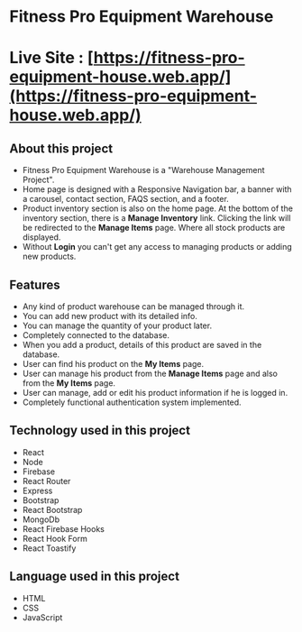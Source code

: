 # Fitness Pro Equipment Warehouse

# Live Site : [https://fitness-pro-equipment-house.web.app/](https://fitness-pro-equipment-house.web.app/)

## About this project

* Fitness Pro Equipment Warehouse is a "Warehouse Management Project".
* Home page is designed with a Responsive Navigation bar, a banner with a carousel, contact section, FAQS section, and a footer.
* Product inventory section is also on the home page. At the bottom of the inventory section, there is a **Manage Inventory** link. Clicking the link will be redirected to the **Manage Items** page. Where all stock products are displayed.
* Without **Login** you can't get any access to managing products or adding new products.

## Features

* Any kind of product warehouse can be managed through it.
* You can add new product with its detailed info. 
* You can manage the quantity of your product later.
* Completely connected to the database.
* When you add a product, details of this product are saved in the database.
* User can find his product on the **My Items** page.
* User can manage his product from the **Manage Items** page and also from the **My Items** page.
* User can manage, add or edit his product information if he is logged in.
* Completely functional authentication system implemented.

## Technology used in this project
* React
* Node
* Firebase
* React Router
* Express
* Bootstrap
* React Bootstrap
* MongoDb
* React Firebase Hooks
* React Hook Form
* React Toastify

## Language used in this project
* HTML
* CSS
* JavaScript
